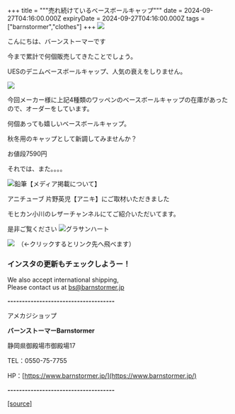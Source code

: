 +++
title = """売れ続けているベースボールキャップ"""
date = 2024-09-27T04:16:00.000Z
expiryDate = 2024-09-27T04:16:00.000Z
tags = ["barnstormer","clothes"]
+++
[![](https://stat.ameba.jp/user_images/20231023/16/barnstormer-go/b2/03/p/o0420015015354743273.png)](https://ameblo.jp/barnstormer-go/entry-12825670498.html)

こんにちは、バーンストーマーです

今まで累計で何個販売してきたことでしょう。

UESのデニムベースボールキャップ、人気の衰えをしりません。

[![](https://stat.ameba.jp/user_images/20240927/12/barnstormer-go/65/cc/j/o0466070015491116044.jpg)](https://stat.ameba.jp/user_images/20240927/12/barnstormer-go/65/cc/j/o0466070015491116044.jpg)

今回メーカー様に上記4種類のワッペンのベースボールキャップの在庫があったので、オーダーをしています。

何個あっても嬉しいベースボールキャップ。

秋冬用のキャップとして新調してみませんか？

お値段7590円

それでは、また。。。。

![鉛筆](https://stat100.ameba.jp/blog/ucs/img/char/char3/519.png)【メディア掲載について】

アニチューブ 片野英児【アニキ】にご取材いただきました

モヒカン小川のレザーチャンネルにてご紹介いただいてます。

是非ご覧ください ![グラサンハート](https://stat100.ameba.jp/blog/ucs/img/char/char3/148.png)

[![](https://stat.ameba.jp/user_images/20230412/16/barnstormer-go/6a/23/p/o0108010815269242493.png)](https://www.instagram.com/barnstormer_daily/)　（←クリックするとリンク先へ飛べます）

### インスタの更新もチェックしようー！

We also accept international shipping,  
Please contact us at bs@barnstormer.jp

**\-------------------------------------**

アメカジショップ

**バーンストーマーBarnstormer**

静岡県御殿場市御殿場17

TEL：0550-75-7755

HP：[https://www.barnstormer.jp/](https://www.barnstormer.jp/)

**\-------------------------------------**

[[source]](https://ameblo.jp/barnstormer-go/entry-12869094446.html)
